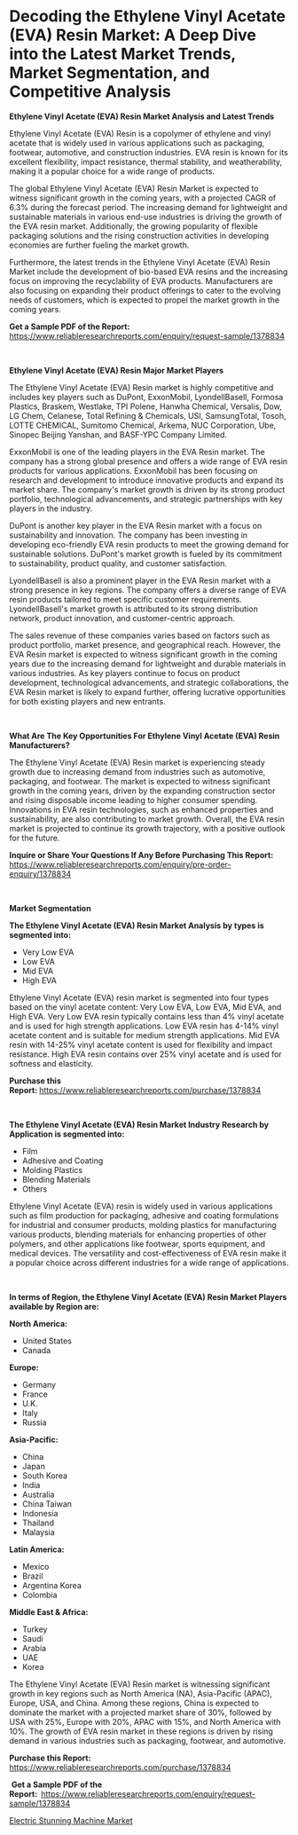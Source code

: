 <p><h1>Decoding the Ethylene Vinyl Acetate (EVA) Resin Market: A Deep Dive into the Latest Market Trends, Market Segmentation, and Competitive Analysis</h1></p><p><strong>Ethylene Vinyl Acetate (EVA) Resin Market Analysis and Latest Trends</strong></p>
<p><p>Ethylene Vinyl Acetate (EVA) Resin is a copolymer of ethylene and vinyl acetate that is widely used in various applications such as packaging, footwear, automotive, and construction industries. EVA resin is known for its excellent flexibility, impact resistance, thermal stability, and weatherability, making it a popular choice for a wide range of products.</p><p>The global Ethylene Vinyl Acetate (EVA) Resin Market is expected to witness significant growth in the coming years, with a projected CAGR of 6.3% during the forecast period. The increasing demand for lightweight and sustainable materials in various end-use industries is driving the growth of the EVA resin market. Additionally, the growing popularity of flexible packaging solutions and the rising construction activities in developing economies are further fueling the market growth.</p><p>Furthermore, the latest trends in the Ethylene Vinyl Acetate (EVA) Resin Market include the development of bio-based EVA resins and the increasing focus on improving the recyclability of EVA products. Manufacturers are also focusing on expanding their product offerings to cater to the evolving needs of customers, which is expected to propel the market growth in the coming years.</p></p>
<p><strong>Get a Sample PDF of the Report:&nbsp;</strong> <a href="https://www.reliableresearchreports.com/enquiry/request-sample/1378834">https://www.reliableresearchreports.com/enquiry/request-sample/1378834</a></p>
<p>&nbsp;</p>
<p><strong>Ethylene Vinyl Acetate (EVA) Resin Major Market Players</strong></p>
<p><p>The Ethylene Vinyl Acetate (EVA) Resin market is highly competitive and includes key players such as DuPont, ExxonMobil, LyondellBasell, Formosa Plastics, Braskem, Westlake, TPI Polene, Hanwha Chemical, Versalis, Dow, LG Chem, Celanese, Total Refining & Chemicals, USI, SamsungTotal, Tosoh, LOTTE CHEMICAL, Sumitomo Chemical, Arkema, NUC Corporation, Ube, Sinopec Beijing Yanshan, and BASF-YPC Company Limited.</p><p>ExxonMobil is one of the leading players in the EVA Resin market. The company has a strong global presence and offers a wide range of EVA resin products for various applications. ExxonMobil has been focusing on research and development to introduce innovative products and expand its market share. The company's market growth is driven by its strong product portfolio, technological advancements, and strategic partnerships with key players in the industry.</p><p>DuPont is another key player in the EVA Resin market with a focus on sustainability and innovation. The company has been investing in developing eco-friendly EVA resin products to meet the growing demand for sustainable solutions. DuPont's market growth is fueled by its commitment to sustainability, product quality, and customer satisfaction.</p><p>LyondellBasell is also a prominent player in the EVA Resin market with a strong presence in key regions. The company offers a diverse range of EVA resin products tailored to meet specific customer requirements. LyondellBasell's market growth is attributed to its strong distribution network, product innovation, and customer-centric approach.</p><p>The sales revenue of these companies varies based on factors such as product portfolio, market presence, and geographical reach. However, the EVA Resin market is expected to witness significant growth in the coming years due to the increasing demand for lightweight and durable materials in various industries. As key players continue to focus on product development, technological advancements, and strategic collaborations, the EVA Resin market is likely to expand further, offering lucrative opportunities for both existing players and new entrants.</p></p>
<p>&nbsp;</p>
<p><strong>What Are The Key Opportunities For Ethylene Vinyl Acetate (EVA) Resin Manufacturers?</strong></p>
<p><p>The Ethylene Vinyl Acetate (EVA) Resin market is experiencing steady growth due to increasing demand from industries such as automotive, packaging, and footwear. The market is expected to witness significant growth in the coming years, driven by the expanding construction sector and rising disposable income leading to higher consumer spending. Innovations in EVA resin technologies, such as enhanced properties and sustainability, are also contributing to market growth. Overall, the EVA resin market is projected to continue its growth trajectory, with a positive outlook for the future.</p></p>
<p><strong>Inquire or Share Your Questions If Any Before Purchasing This Report:</strong> <a href="https://www.reliableresearchreports.com/enquiry/pre-order-enquiry/1378834">https://www.reliableresearchreports.com/enquiry/pre-order-enquiry/1378834</a></p>
<p>&nbsp;</p>
<p><strong>Market Segmentation</strong></p>
<p><strong>The Ethylene Vinyl Acetate (EVA) Resin Market Analysis by types is segmented into:</strong></p>
<p><ul><li>Very Low EVA</li><li>Low EVA</li><li>Mid EVA</li><li>High EVA</li></ul></p>
<p><p>Ethylene Vinyl Acetate (EVA) resin market is segmented into four types based on the vinyl acetate content: Very Low EVA, Low EVA, Mid EVA, and High EVA. Very Low EVA resin typically contains less than 4% vinyl acetate and is used for high strength applications. Low EVA resin has 4-14% vinyl acetate content and is suitable for medium strength applications. Mid EVA resin with 14-25% vinyl acetate content is used for flexibility and impact resistance. High EVA resin contains over 25% vinyl acetate and is used for softness and elasticity.</p></p>
<p><strong>Purchase this Report:&nbsp;</strong><a href="https://www.reliableresearchreports.com/purchase/1378834">https://www.reliableresearchreports.com/purchase/1378834</a></p>
<p>&nbsp;</p>
<p><strong>The Ethylene Vinyl Acetate (EVA) Resin Market Industry Research by Application is segmented into:</strong></p>
<p><ul><li>Film</li><li>Adhesive and Coating</li><li>Molding Plastics</li><li>Blending Materials</li><li>Others</li></ul></p>
<p><p>Ethylene Vinyl Acetate (EVA) resin is widely used in various applications such as film production for packaging, adhesive and coating formulations for industrial and consumer products, molding plastics for manufacturing various products, blending materials for enhancing properties of other polymers, and other applications like footwear, sports equipment, and medical devices. The versatility and cost-effectiveness of EVA resin make it a popular choice across different industries for a wide range of applications.</p></p>
<p>&nbsp;</p>
<p><strong>In terms of Region, the Ethylene Vinyl Acetate (EVA) Resin Market Players available by Region are:</strong></p>
<p>
    <p> <strong> North America: </strong>
        <ul>
            <li>United States</li>
            <li>Canada</li>
        </ul>
        </p> 
    <p> <strong> Europe: </strong>
        <ul>
            <li>Germany</li>
            <li>France</li>
            <li>U.K.</li>
            <li>Italy</li>
            <li>Russia</li>
        </ul>
        </p> 
    <p> <strong> Asia-Pacific: </strong>
        <ul>
            <li>China</li>
            <li>Japan</li>
            <li>South Korea</li>
            <li>India</li>
            <li>Australia</li>
            <li>China Taiwan</li>
            <li>Indonesia</li>
            <li>Thailand</li>
            <li>Malaysia</li>
        </ul>
        </p> 
    <p> <strong> Latin America: </strong>
        <ul>
            <li>Mexico</li>
            <li>Brazil</li>
            <li>Argentina Korea</li>
            <li>Colombia</li>
        </ul>
        </p> 
    <p> <strong> Middle East & Africa: </strong>
        <ul>
            <li>Turkey</li>
            <li>Saudi</li>
            <li>Arabia</li>
            <li>UAE</li>
            <li>Korea</li>
        </ul>
    </p>
    </p>
<p><p>The Ethylene Vinyl Acetate (EVA) Resin market is witnessing significant growth in key regions such as North America (NA), Asia-Pacific (APAC), Europe, USA, and China. Among these regions, China is expected to dominate the market with a projected market share of 30%, followed by USA with 25%, Europe with 20%, APAC with 15%, and North America with 10%. The growth of EVA resin market in these regions is driven by rising demand in various industries such as packaging, footwear, and automotive.</p></p>
<p><strong>Purchase this Report: </strong><a href="https://www.reliableresearchreports.com/purchase/1378834">https://www.reliableresearchreports.com/purchase/1378834</a></p>
<p>&nbsp;<strong>Get a Sample PDF of the Report:&nbsp;&nbsp;</strong><a href="https://www.reliableresearchreports.com/enquiry/request-sample/1378834">https://www.reliableresearchreports.com/enquiry/request-sample/1378834</a></p>
<p><strong></strong></p>
<p><p><a href="https://forested-sushi-9b0.notion.site/Electric-Stunning-Machine-Market-Provides-Detailed-Segmentation-of-this-Market-based-on-Type-Applic-0adce4bb5e5148abb513af6a25a0e9e7">Electric Stunning Machine Market</a></p></p>